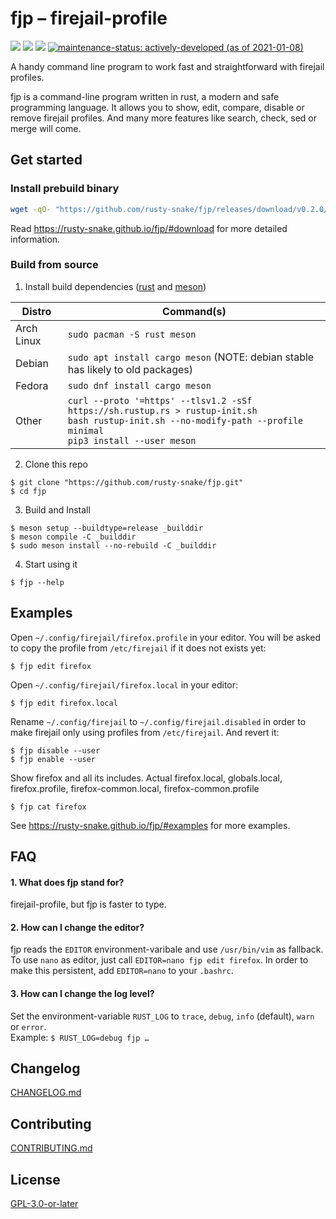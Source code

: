 fjp – firejail-profile
======================

[![](https://github.com/rusty-snake/fjp/workflows/Rust%20CI/badge.svg)](https://github.com/rusty-snake/fjp/actions?query=workflow%3A%22Rust+CI%22+event%3Apush+branch%3Amaster)
![](https://img.shields.io/badge/MSRV-1.45-blue.svg?logo=rust)
[![](https://img.shields.io/static/v1?label=license&message=GPL-3.0-or-later&color=darkred&logo=gnu)](COPYING)
[![maintenance-status: actively-developed (as of 2021-01-08)](https://img.shields.io/badge/maintenance--status-actively--developed_%28as_of_2021--01--08%29-brightgreen)](https://gist.github.com/rusty-snake/574a91f1df9f97ec77ca308d6d731e29)

A handy command line program to work fast and straightforward with firejail profiles.

fjp is a command-line program written in rust, a modern and safe programming language. It allows you to show, edit, compare, disable or remove firejail profiles. And many more features like search, check, sed or merge will come.

Get started
-----------

### Install prebuild binary

```bash
wget -qO- "https://github.com/rusty-snake/fjp/releases/download/v0.2.0/fjp-v0.2.0-x86_64-unknown-linux-musl.tar.xz" | tar -xJf- -C $HOME/.local
```

Read https://rusty-snake.github.io/fjp/#download for more detailed information.

### Build from source

1. Install build dependencies
([rust](https://www.rust-lang.org/tools/install) and
[meson](https://mesonbuild.com/Getting-meson.html))

| Distro | Command(s) |
| ------ | ---------- |
| Arch Linux | `sudo pacman -S rust meson` |
| Debian | `sudo apt install cargo meson` (NOTE: debian stable has likely to old packages) |
| Fedora | `sudo dnf install cargo meson` |
| Other | `curl --proto '=https' --tlsv1.2 -sSf https://sh.rustup.rs > rustup-init.sh`<br>`bash rustup-init.sh --no-modify-path --profile minimal`<br>`pip3 install --user meson` |

2. Clone this repo

```
$ git clone "https://github.com/rusty-snake/fjp.git"
$ cd fjp
```

3. Build and Install

```
$ meson setup --buildtype=release _builddir
$ meson compile -C _builddir
$ sudo meson install --no-rebuild -C _builddir
```

4. Start using it

```
$ fjp --help
```

Examples
--------

Open `~/.config/firejail/firefox.profile` in your editor. You will be asked to copy the profile from `/etc/firejail` if it does not exists yet:

    $ fjp edit firefox

Open `~/.config/firejail/firefox.local` in your editor:

    $ fjp edit firefox.local

Rename `~/.config/firejail` to `~/.config/firejail.disabled` in order to make firejail only using profiles from `/etc/firejail`. And revert it:

    $ fjp disable --user
    $ fjp enable --user

Show firefox and all its includes. Actual firefox.local, globals.local, firefox.profile, firefox-common.local, firefox-common.profile

    $ fjp cat firefox

See <https://rusty-snake.github.io/fjp/#examples> for more examples.

FAQ
---

#### 1. What does fjp stand for?

firejail-profile, but fjp is faster to type.

#### 2. How can I change the editor?

fjp reads the `EDITOR` environment-varibale and use `/usr/bin/vim` as fallback.
To use `nano` as editor, just call `EDITOR=nano fjp edit firefox`. In order to make this
persistent, add `EDITOR=nano` to your `.bashrc`.

#### 3. How can I change the log level?

Set the environment-variable `RUST_LOG` to `trace`, `debug`, `info` (default), `warn` or `error`.  
Example: `$ RUST_LOG=debug fjp …`

Changelog
---------

[CHANGELOG.md](CHANGELOG.md)

Contributing
------------

[CONTRIBUTING.md](CONTRIBUTING.md)

License
-------

[GPL-3.0-or-later](COPYING)
